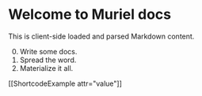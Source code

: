# Welcome to Muriel docs

This is client-side loaded and parsed Markdown content.

0. Write some docs.
0. Spread the word.
0. Materialize it all.

[[ShortcodeExample attr="value"]]

